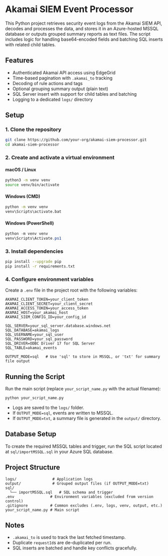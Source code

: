 # Akamai SIEM Event Processor

This Python project retrieves security event logs from the Akamai SIEM API, decodes and processes the data, and stores it in an Azure-hosted MSSQL database or outputs grouped summary reports as text files. The script includes logic for handling base64-encoded fields and batching SQL inserts with related child tables.

## Features

- Authenticated Akamai API access using EdgeGrid
- Time-based pagination with `.akamai_to` tracking
- Decoding of rule actions and tags
- Optional grouping summary output (plain text)
- SQL Server insert with support for child tables and batching
- Logging to a dedicated `logs/` directory

## Setup

### 1. Clone the repository

```bash
git clone https://github.com/your-org/akamai-siem-processor.git
cd akamai-siem-processor
```

### 2. Create and activate a virtual environment

#### macOS / Linux

```bash
python3 -m venv venv
source venv/bin/activate
```

#### Windows (CMD)

```cmd
python -m venv venv
venv\Scripts\activate.bat
```

#### Windows (PowerShell)

```powershell
python -m venv venv
venv\Scripts\Activate.ps1
```

### 3. Install dependencies

```bash
pip install --upgrade pip
pip install -r requirements.txt
```

### 4. Configure environment variables

Create a `.env` file in the project root with the following variables:

```env
AKAMAI_CLIENT_TOKEN=your_client_token
AKAMAI_CLIENT_SECRET=your_client_secret
AKAMAI_ACCESS_TOKEN=your_access_token
AKAMAI_HOST=your_akamai_host
AKAMAI_SIEM_CONFIG_ID=your_config_id

SQL_SERVER=your_sql_server.database.windows.net
SQL_DATABASE=akamai_logs
SQL_USERNAME=your_sql_user
SQL_PASSWORD=your_sql_password
SQL_DRIVER=ODBC Driver 17 for SQL Server
SQL_TABLE=akamai_events

OUTPUT_MODE=sql   # Use 'sql' to store in MSSQL, or 'txt' for summary file output
```

## Running the Script

Run the main script (replace `your_script_name.py` with the actual filename):

```bash
python your_script_name.py
```

- Logs are saved to the `logs/` folder.
- If `OUTPUT_MODE=sql`, events are written to MSSQL.
- If `OUTPUT_MODE=txt`, a summary file is generated in the `output/` directory.

## Database Setup

To create the required MSSQL tables and trigger, run the SQL script located at `sql/importMSSQL.sql` in your Azure SQL database.

## Project Structure

```
logs/                # Application logs
output/              # Grouped output files (if OUTPUT_MODE=txt)
sql/
  └── importMSSQL.sql   # SQL schema and trigger
.env                # Environment variables (excluded from version control)
.gitignore          # Common excludes (.env, logs, venv, output, etc.)
your_script_name.py # Main script
```

## Notes

- `.akamai_to` is used to track the last fetched timestamp.
- Duplicate `requestId`s are de-duplicated per run.
- SQL inserts are batched and handle key conflicts gracefully.
